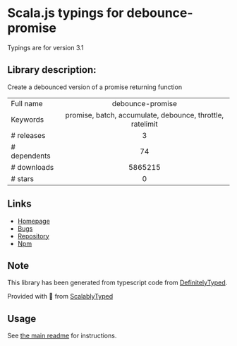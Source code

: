 
# Scala.js typings for debounce-promise

Typings are for version 3.1

## Library description:
Create a debounced version of a promise returning function

|                    |                 |
| ------------------ | :-------------: |
| Full name          | debounce-promise |
| Keywords           | promise, batch, accumulate, debounce, throttle, ratelimit |
| # releases         | 3 |
| # dependents       | 74 |
| # downloads        | 5865215 |
| # stars            | 0 |

## Links
- [Homepage](https://github.com/bjoerge/debounce-promise)
- [Bugs](https://github.com/bjoerge/debounce-promise/issues)
- [Repository](https://github.com/bjoerge/debounce-promise)
- [Npm](https://www.npmjs.com/package/debounce-promise)
    


## Note
This library has been generated from typescript code from [DefinitelyTyped](https://definitelytyped.org).

Provided with :purple_heart: from [ScalablyTyped](https://github.com/oyvindberg/ScalablyTyped)

## Usage
See [the main readme](../../readme.md) for instructions.


